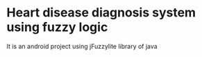 # Heart disease diagnosis system using fuzzy logic
It is an android project using jFuzzylite library of java


